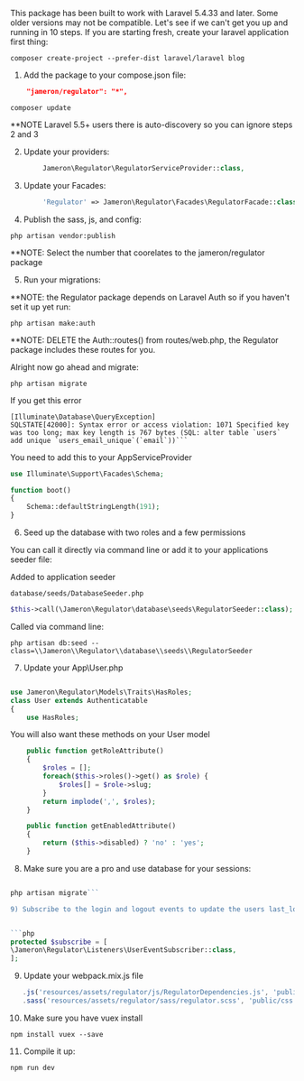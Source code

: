 This package has been built to work with Laravel 5.4.33 and later. Some older versions may not be compatible. Let's see if we can't get you up and running in 10 steps. If you are starting fresh, create your laravel application first thing:

    composer create-project --prefer-dist laravel/laravel blog

1) Add the package to your compose.json file:

```json
    "jameron/regulator": "*",
```

```
composer update
```

**NOTE  Laravel 5.5+ users there is auto-discovery so you can ignore steps 2 and 3

2) Update your providers:

```php
        Jameron\Regulator\RegulatorServiceProvider::class,
```

3) Update your Facades:

```php
        'Regulator' => Jameron\Regulator\Facades\RegulatorFacade::class,
```

4) Publish the sass, js, and config:

```
php artisan vendor:publish
```

**NOTE: Select the number that coorelates to the jameron/regulator package

5) Run your migrations:

**NOTE: the Regulator package depends on Laravel Auth so if you haven't set it up yet run:

```
php artisan make:auth
```

**NOTE: DELETE the Auth::routes() from routes/web.php, the Regulator package includes these routes for you.

Alright now go ahead and migrate:

```
php artisan migrate
```

If you get this error

    [Illuminate\Database\QueryException]
    SQLSTATE[42000]: Syntax error or access violation: 1071 Specified key was too long; max key length is 767 bytes (SQL: alter table `users` add unique `users_email_unique`(`email`))``` 

You need to add this to your AppServiceProvider

```php
use Illuminate\Support\Facades\Schema;

function boot()
{
    Schema::defaultStringLength(191);
}
```

6) Seed up the database with two roles and a few permissions

You can call it directly via command line or add it to your applications seeder file:

Added to application seeder

`database/seeds/DatabaseSeeder.php`

```php
$this->call(\Jameron\Regulator\database\seeds\RegulatorSeeder::class);
```

Called via command line:

```php artisan db:seed --class=\\Jameron\\Regulator\\database\\seeds\\RegulatorSeeder```

7) Update your App\User.php

```php

use Jameron\Regulator\Models\Traits\HasRoles;
class User extends Authenticatable
{
	use HasRoles;
```

You will also want these methods on your User model
```php
    public function getRoleAttribute()
    {
        $roles = [];
        foreach($this->roles()->get() as $role) {
            $roles[] = $role->slug;
        }
        return implode(',', $roles);
    } 

    public function getEnabledAttribute()
    {
        return ($this->disabled) ? 'no' : 'yes';
    }

```

8) Make sure you are a pro and use database for your sessions:
```php artisan session:table

php artisan migrate```

9) Subscribe to the login and logout events to update the users last_login and last_logout timestamp on the user model. Add this to app/Providers/EventServiceProvider. 


```php
protected $subscribe = [
\Jameron\Regulator\Listeners\UserEventSubscriber::class,
];
```

9) Update your webpack.mix.js file

```javascript
   .js('resources/assets/regulator/js/RegulatorDependencies.js', 'public/js/Regulator.js')
   .sass('resources/assets/regulator/sass/regulator.scss', 'public/css')
```
10) Make sure you have vuex install

```
npm install vuex --save
```

11) Compile it up:

```
npm run dev
```

